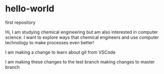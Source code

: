 # hello-world
first repository

Hi, I am studying chemical engineering but am also interested in computer science. 
I want to explore ways that chemical engineers and use computer technology to make processes even better!

I am making a change to learn about git from VSCode

I am making these changes to the test branch
making changes to master branch
